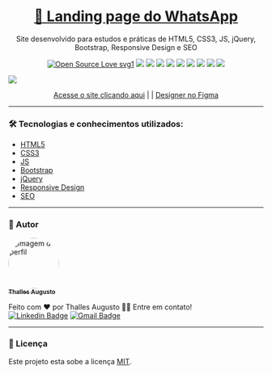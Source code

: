 <h1 align="center">
    <a href="https://theslladev.github.io/Whats-App-Landing-Page/">🔗 Landing page do WhatsApp</a>
</h1>
<p align="center">Site desenvolvido para estudos e práticas de HTML5, CSS3, JS, jQuery, Bootstrap, Responsive Design e SEO</p>

<div align="center">
  
[![Open Source Love svg1](https://badges.frapsoft.com/os/v1/open-source.svg?v=103)](https://github.com/ellerbrock/open-source-badges/) ![](https://img.shields.io/static/v1?label=licence&message=mit&color=green&style=for-the-badge) ![](https://img.shields.io/static/v1?label=Made%20with&message=HTML5&color=E34F26&style=for-the-badge&logo=html5) ![](https://img.shields.io/static/v1?label=Made%20with&message=CSS3&color=1572B6&style=for-the-badge&logo=css3) ![](https://img.shields.io/static/v1?label=Made%20with&message=JS&color=F7DF1E&style=for-the-badge&logo=javascript) ![](https://img.shields.io/static/v1?label=Made%20with&message=Bootstrap&color=7952B3&style=for-the-badge&logo=bootstrap) ![](https://img.shields.io/static/v1?label=Made%20with&message=jQuery&color=0769AD&style=for-the-badge&logo=jQuery) ![](https://img.shields.io/static/v1?label=Made%20with&message=Markdown&color=000&style=for-the-badge&logo=markdown) ![](https://img.shields.io/static/v1?label=Made%20with&message=Figma&color=F24E1E&style=for-the-badge&logo=figma) ![](https://img.shields.io/static/v1?label=status&message=finished&color=green&style=for-the-badge)

</div>

![](./img/website-desktop.gif)

<p align="center" ><a href="https://theslladev.github.io/Whats-App-Landing-Page/">Acesse o site clicando aqui</a> | | <a href="https://t.co/m4dxOrS9IT?amp=1">Designer no Figma</a></p>

---

### 🛠 Tecnologias e conhecimentos utilizados:

* [HTML5](https://www.w3schools.com/html/default.asp)
* [CSS3](https://www.w3schools.com/css/default.asp)
* [JS](https://developer.mozilla.org/pt-BR/docs/Web/JavaScript)
* [Bootstrap](https://getbootstrap.com/)
* [jQuery](https://jquery.com/)
* [Responsive Design](https://developer.mozilla.org/pt-BR/docs/Learn/CSS/CSS_layout/Responsive_Design)
* [SEO](https://developer.mozilla.org/pt-BR/docs/Glossary/SEO)

---

### 👷 Autor

<a href="https://github.com/ThesllaDev">
 <img style="border-radius:50%;" src="https://avatars2.githubusercontent.com/u/61105850?v=4" width="100px;" alt="Imagem de perfil"/>
 <br />
 <sub><b>Thalles Augusto</b></sub></a>


Feito com ❤️ por Thalles Augusto 👋🏽 Entre em contato! <br/>
 [![Linkedin Badge](https://img.shields.io/badge/-Thalles-blue?style=flat-square&logo=Linkedin&logoColor=white&link=https://www.linkedin.com/in/thalles-augusto/)](https://www.linkedin.com/in/tgmarinho/) 
[![Gmail Badge](https://img.shields.io/badge/-ThesllaDev@gmail.com-c14438?style=flat-square&logo=Gmail&logoColor=white&link=mailto:ThesllaDev@gmail.com)](mailto:ThesllaDev@gmail.com)

---

### 📝 Licença

Este projeto esta sobe a licença [MIT](./LICENSE).

